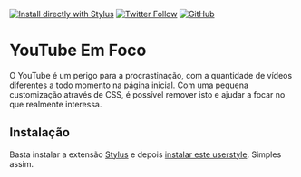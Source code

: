 [![Install directly with Stylus](https://img.shields.io/badge/Install%20directly%20with-Stylus-00adad?style=flat-square)](https://github.com/raulcraveiro/youtube-em-foco/raw/main/youtube-em-foco.user.css) [![Twitter Follow](https://img.shields.io/twitter/follow/raulcraveiro?color=00acee&logo=twitter&style=flat-square)](https://twitter.com/raulcraveiro) [![GitHub](https://img.shields.io/github/license/raulcraveiro/youtube-em-foco?style=flat-square)](https://github.com/raulcraveiro/youtube-em-foco/blob/main/LICENSE)

# YouTube Em Foco

O YouTube é um perigo para a procrastinação, com a quantidade de vídeos diferentes a todo momento na página inicial. Com uma pequena customização através de CSS, é possível remover isto e ajudar a focar no que realmente interessa.

## Instalação

Basta instalar a extensão [Stylus](https://github.com/openstyles/stylus) e depois [instalar este userstyle](https://raw.githubusercontent.com/raulcraveiro/youtube-em-foco/main/youtube-em-foco.user.css). Simples assim.
